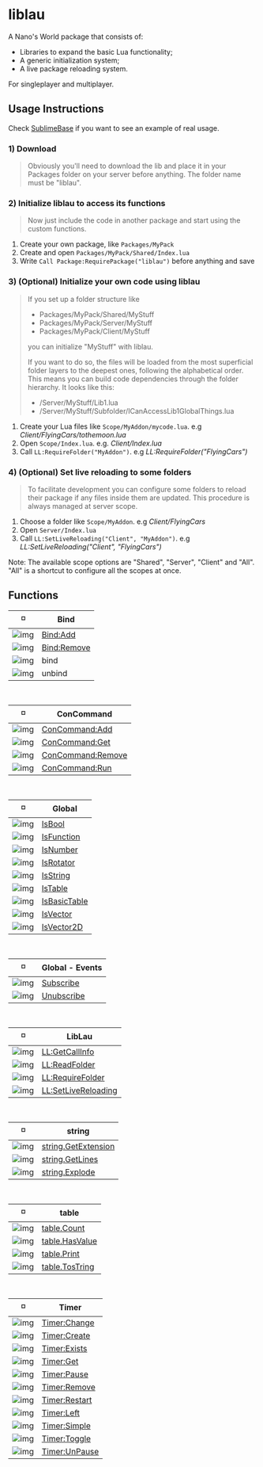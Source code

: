 # liblau

A Nano's World package that consists of:

  - Libraries to expand the basic Lua functionality;
  - A generic initialization system;
  - A live package reloading system.

For singleplayer and multiplayer.

## Usage Instructions

Check [SublimeBase](https://github.com/Xalalau/SublimeBase) if you want to see an example of real usage.

### 1) Download
> Obviously you'll need to download the lib and place it in your Packages folder on your server before anything. The folder name must be "liblau".

### 2) Initialize liblau to access its functions
> Now just include the code in another package and start using the custom functions.

1. Create your own package, like ``Packages/MyPack``
1. Create and open ``Packages/MyPack/Shared/Index.lua``
1. Write ``Call Package:RequirePackage("liblau")`` before anything and save

### 3) (Optional) Initialize your own code using liblau
> If you set up a folder structure like
> - Packages/MyPack/Shared/MyStuff
> - Packages/MyPack/Server/MyStuff
> - Packages/MyPack/Client/MyStuff
> 
> you can initialize "MyStuff" with liblau.
>
> If you want to do so, the files will be loaded from the most superficial folder layers to the deepest ones, following the alphabetical order. This means you can build code dependencies through the folder hierarchy. It looks like this:
> 
> - /Server/MyStuff/Lib1.lua
> - /Server/MyStuff/Subfolder/ICanAccessLib1GlobalThings.lua

1. Create your Lua files like ``Scope/MyAddon/mycode.lua``. e.g _Client/FlyingCars/tothemoon.lua_
1. Open ``Scope/Index.lua``. e.g. _Client/Index.lua_
1. Call ``LL:RequireFolder("MyAddon")``. e.g _LL:RequireFolder("FlyingCars")_

### 4) (Optional) Set live reloading to some folders
> To facilitate development you can configure some folders to reload their package if any files inside them are updated. This procedure is always managed at server scope.

1. Choose a folder like ``Scope/MyAddon``. e.g _Client/FlyingCars_
1. Open ``Server/Index.lua``
1. Call ``LL:SetLiveReloading("Client", "MyAddon")``. e.g _LL:SetLiveReloading("Client", "FlyingCars")_

Note: The available scope options are "Shared", "Server", "Client" and "All". "All" is a shortcut to configure all the scopes at once.

## Functions

<!---
  Shared: https://i.imgur.com/jsK5p2b.png
  Server: https://i.imgur.com/0QDsDU6.png
  Client: https://i.imgur.com/NTaK5Vd.png

  Shared Command: https://i.imgur.com/sNwqGrO.png
  Server Command: https://i.imgur.com/18cor6U.png
  Client Command: https://i.imgur.com/DEGvkBi.png
 --->

:white_medium_small_square: | Bind
------------ | -------------
![img](https://i.imgur.com/NTaK5Vd.png) | [Bind:Add](https://github.com/Xalalau/liblau/blob/master/Client/liblau/global/concommands.lua)
![img](https://i.imgur.com/NTaK5Vd.png) | [Bind:Remove](https://github.com/Xalalau/liblau/blob/master/Client/liblau/global/concommands.lua)
![img](https://i.imgur.com/DEGvkBi.png) | bind
![img](https://i.imgur.com/DEGvkBi.png) | unbind

<br/>

:white_medium_small_square: | ConCommand
------------ | -------------
![img](https://i.imgur.com/jsK5p2b.png) | [ConCommand:Add](https://github.com/Xalalau/liblau/blob/master/Shared/liblau/global/concommands.lua)
![img](https://i.imgur.com/jsK5p2b.png) | [ConCommand:Get](https://github.com/Xalalau/liblau/blob/master/Shared/liblau/global/concommands.lua)
![img](https://i.imgur.com/jsK5p2b.png) | [ConCommand:Remove](https://github.com/Xalalau/liblau/blob/master/Shared/liblau/global/concommands.lua)
![img](https://i.imgur.com/jsK5p2b.png) | [ConCommand:Run](https://github.com/Xalalau/liblau/blob/master/Shared/liblau/global/concommands.lua)

<br/>

:white_medium_small_square: | Global
------------ | -------------
![img](https://i.imgur.com/jsK5p2b.png) | [IsBool](https://github.com/Xalalau/liblau/blob/master/Shared/liblau/global/global.lua)
![img](https://i.imgur.com/jsK5p2b.png) | [IsFunction](https://github.com/Xalalau/liblau/blob/master/Shared/liblau/global/global.lua)
![img](https://i.imgur.com/jsK5p2b.png) | [IsNumber](https://github.com/Xalalau/liblau/blob/master/Shared/liblau/global/global.lua)
![img](https://i.imgur.com/jsK5p2b.png) | [IsRotator](https://github.com/Xalalau/liblau/blob/master/Shared/liblau/global/global.lua)
![img](https://i.imgur.com/jsK5p2b.png) | [IsString](https://github.com/Xalalau/liblau/blob/master/Shared/liblau/global/global.lua)
![img](https://i.imgur.com/jsK5p2b.png) | [IsTable](https://github.com/Xalalau/liblau/blob/master/Shared/liblau/global/global.lua)
![img](https://i.imgur.com/jsK5p2b.png) | [IsBasicTable](https://github.com/Xalalau/liblau/blob/master/Shared/liblau/global/global.lua)
![img](https://i.imgur.com/jsK5p2b.png) | [IsVector](https://github.com/Xalalau/liblau/blob/master/Shared/liblau/global/global.lua)
![img](https://i.imgur.com/jsK5p2b.png) | [IsVector2D](https://github.com/Xalalau/liblau/blob/master/Shared/liblau/global/global.lua)

<br/>

:white_medium_small_square: | Global - Events
------------ | -------------
![img](https://i.imgur.com/jsK5p2b.png) | [Subscribe](https://github.com/Xalalau/liblau/blob/master/Shared/liblau/global/events.lua)
![img](https://i.imgur.com/jsK5p2b.png) | [Unubscribe](https://github.com/Xalalau/liblau/blob/master/Shared/liblau/global/events.lua)

<br/>

:white_medium_small_square: | LibLau
------------ | -------------
![img](https://i.imgur.com/jsK5p2b.png) | [LL:GetCallInfo](https://github.com/Xalalau/liblau/blob/master/Shared/Index.lua)
![img](https://i.imgur.com/jsK5p2b.png) | [LL:ReadFolder](https://github.com/Xalalau/liblau/blob/master/Shared/Index.lua)
![img](https://i.imgur.com/jsK5p2b.png) | [LL:RequireFolder](https://github.com/Xalalau/liblau/blob/master/Shared/Index.lua)
![img](https://i.imgur.com/0QDsDU6.png) | [LL:SetLiveReloading](https://github.com/Xalalau/liblau/blob/master/Server/Index.lua)

<br/>

:white_medium_small_square: | string
------------ | -------------
![img](https://i.imgur.com/jsK5p2b.png) | [string.GetExtension](https://github.com/Xalalau/liblau/blob/master/Shared/liblau/string/string.lua)
![img](https://i.imgur.com/jsK5p2b.png) | [string.GetLines](https://github.com/Xalalau/liblau/blob/master/Shared/liblau/string/string.lua)
![img](https://i.imgur.com/jsK5p2b.png) | [string.Explode](https://github.com/Xalalau/liblau/blob/master/Shared/liblau/string/string.lua)

<br/>

:white_medium_small_square: | table
------------ | -------------
![img](https://i.imgur.com/jsK5p2b.png) | [table.Count](https://github.com/Xalalau/liblau/blob/master/Shared/liblau/table/table.lua)
![img](https://i.imgur.com/jsK5p2b.png) | [table.HasValue](https://github.com/Xalalau/liblau/blob/master/Shared/liblau/table/table.lua)
![img](https://i.imgur.com/jsK5p2b.png) | [table.Print](https://github.com/Xalalau/liblau/blob/master/Shared/liblau/table/table.lua)
![img](https://i.imgur.com/jsK5p2b.png) | [table.TosTring](https://github.com/Xalalau/liblau/blob/master/Shared/liblau/table/table.lua)

<br/>

:white_medium_small_square: | Timer
------------ | -------------
![img](https://i.imgur.com/jsK5p2b.png) | [Timer:Change](https://github.com/Xalalau/liblau/blob/master/Shared/liblau/Timer/Timer.lua)
![img](https://i.imgur.com/jsK5p2b.png) | [Timer:Create](https://github.com/Xalalau/liblau/blob/master/Shared/liblau/Timer/Timer.lua)
![img](https://i.imgur.com/jsK5p2b.png) | [Timer:Exists](https://github.com/Xalalau/liblau/blob/master/Shared/liblau/Timer/Timer.lua)
![img](https://i.imgur.com/jsK5p2b.png) | [Timer:Get](https://github.com/Xalalau/liblau/blob/master/Shared/liblau/Timer/Timer.lua)
![img](https://i.imgur.com/jsK5p2b.png) | [Timer:Pause](https://github.com/Xalalau/liblau/blob/master/Shared/liblau/Timer/Timer.lua)
![img](https://i.imgur.com/jsK5p2b.png) | [Timer:Remove](https://github.com/Xalalau/liblau/blob/master/Shared/liblau/Timer/Timer.lua)
![img](https://i.imgur.com/jsK5p2b.png) | [Timer:Restart](https://github.com/Xalalau/liblau/blob/master/Shared/liblau/Timer/Timer.lua)
![img](https://i.imgur.com/jsK5p2b.png) | [Timer:Left](https://github.com/Xalalau/liblau/blob/master/Shared/liblau/Timer/Timer.lua)
![img](https://i.imgur.com/jsK5p2b.png) | [Timer:Simple](https://github.com/Xalalau/liblau/blob/master/Shared/liblau/Timer/Timer.lua)
![img](https://i.imgur.com/jsK5p2b.png) | [Timer:Toggle](https://github.com/Xalalau/liblau/blob/master/Shared/liblau/Timer/Timer.lua)
![img](https://i.imgur.com/jsK5p2b.png) | [Timer:UnPause](https://github.com/Xalalau/liblau/blob/master/Shared/liblau/Timer/Timer.lua)
